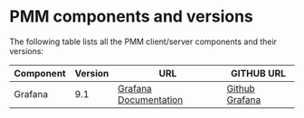 # PMM components and versions

The following table lists all the PMM client/server components and their versions:


| Component| Version| URL                                           | GITHUB URL                                                                                                  |
|----------|--------|---------------------------------------------- |-------------------------------------------------------------------------------------------------------------|
| Grafana  | 9.1    | [Grafana Documentation](https://grafana.com/docs/grafana/latest/administration/configuration/)|[Github Grafana](https://github.com/percona-platform/grafana)|                                          


